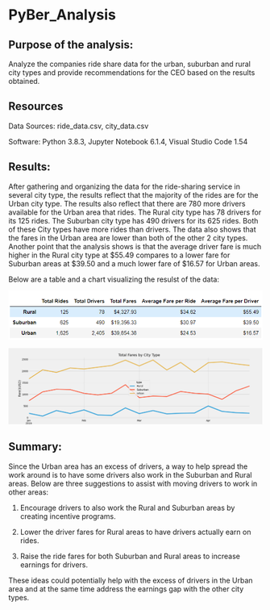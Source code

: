 # PyBer_Analysis

## Purpose of the analysis: 
Analyze the companies ride share data for the urban, suburban and rural city types and provide recommendations for the CEO based on the results obtained. 
## Resources
Data Sources: ride_data.csv, city_data.csv

Software: Python 3.8.3, Jupyter Notebook 6.1.4, Visual Studio Code 1.54
## Results: 

After gathering and organizing the data for the ride-sharing service in several city type, the results reflect that the majority of the rides are for the Urban city type. The results also reflect that there are 780 more drivers available for the Urban area that rides. The Rural city type has 78 drivers for its 125 rides. The Suburban city type has 490 drivers for its 625 rides. Both of these City types have more rides than drivers. The data also shows that the fares in the Urban area are lower than both of the other 2 city types. Another point that the analysis shows is that the average driver fare is much higher in the Rural city type at $55.49 compares to a lower fare for Suburban areas at $39.50 and a much lower fare of $16.57 for Urban areas. 

Below are a table and a chart visualizing the resulst of the data:

![rides_fares_per_city_type.png](https://github.com/DanielGandia/PyBer_Analysis/blob/main/analysis/rides_fares_per_city_type.png)

![PyBer_fare_summary.png](https://github.com/DanielGandia/PyBer_Analysis/blob/main/analysis/PyBer_fare_summary.png)
## Summary: 

Since the Urban area has an excess of drivers, a way to help spread the work around is to have some drivers also work in the Suburban and Rural areas. Below are three suggestions to assist with moving drivers to work in other areas:

1. Encourage drivers to also work the Rural and Suburban areas by creating incentive programs.

2. Lower the driver fares for Rural areas to have drivers actually earn on rides.

3. Raise the ride fares for both Suburban and Rural areas to increase earnings for drivers. 

These ideas could potentially help with the excess of drivers in the Urban area and at the same time address the earnings gap with the other city types. 
